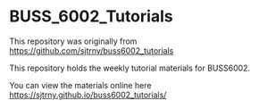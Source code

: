 # BUSS_6002_Tutorials

This repository was originally from https://github.com/sjtrny/buss6002_tutorials

This repository holds the weekly tutorial materials for BUSS6002.

You can view the materials online here https://sjtrny.github.io/buss6002_tutorials/

